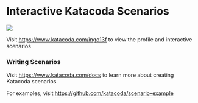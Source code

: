 # Interactive Katacoda Scenarios

[![](http://shields.katacoda.com/katacoda/ingo13f/count.svg)](https://www.katacoda.com/ingo13f "Get your profile on Katacoda.com")

Visit https://www.katacoda.com/ingo13f to view the profile and interactive scenarios

### Writing Scenarios
Visit https://www.katacoda.com/docs to learn more about creating Katacoda scenarios

For examples, visit https://github.com/katacoda/scenario-example
